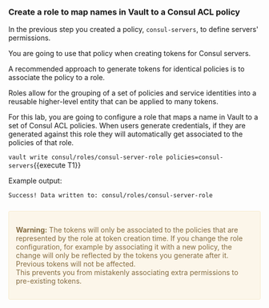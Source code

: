 ### Create a role to map names in Vault to a Consul ACL policy

In the previous step you created a policy, `consul-servers`, to define servers' permissions.

You are going to use that policy when creating tokens for Consul servers.

A recommended approach to generate tokens for identical policies is to associate the policy to a role.

Roles allow for the grouping of a set of policies and service identities into a reusable higher-level entity that can be applied to many tokens.

For this lab, you are going to configure a role that maps a name
in Vault to a set of Consul ACL policies. When users generate credentials, if they are generated against this role they will automatically get associated to the policies of that role.

`vault write consul/roles/consul-server-role policies=consul-servers`{{execute T1}}

Example output:

```
Success! Data written to: consul/roles/consul-server-role
```

<div style="background-color:#fcf6ea; color:#866d42; border:1px solid #f8ebcf; padding:1em; border-radius:3px; margin:24px 0;">
  <p><strong>Warning:</strong> The tokens will only be associated to the policies that are represented by the role at token creation time. If you change the role configuration, for example by associating it with a new policy, the change will only be reflected by the tokens you generate after it. Previous tokens will not be affected. 
  <br/>
  This prevents you from mistakenly associating extra permissions to pre-existing tokens.

</p></div>